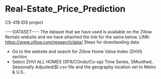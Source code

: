 # Real-Estate_Price_Prediction
CS-418 IDS project

----DATASET----
The dataset that we have used is available on the Zillow Rentals website and we have attached the link for the same below.
LINK- https://www.zillow.com/research/data/
Steps for downlaoding data
* Go to the website and search for Zillow Home Value Index (ZHVI) section.
* Select ZHVI ALL HOMES (SFR/COndo/Co-op) Time Series, SMoothed, Seasonally Adjusted($).csv file and the geography location set to Metro & U.S..



